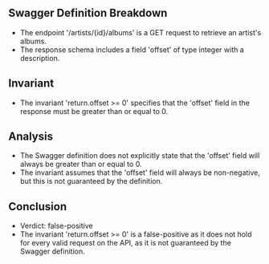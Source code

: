 ## Swagger Definition Breakdown
- The endpoint '/artists/{id}/albums' is a GET request to retrieve an artist's albums.
- The response schema includes a field 'offset' of type integer with a description.

## Invariant
- The invariant 'return.offset >= 0' specifies that the 'offset' field in the response must be greater than or equal to 0.

## Analysis
- The Swagger definition does not explicitly state that the 'offset' field will always be greater than or equal to 0.
- The invariant assumes that the 'offset' field will always be non-negative, but this is not guaranteed by the definition.

## Conclusion
- Verdict: false-positive
- The invariant 'return.offset >= 0' is a false-positive as it does not hold for every valid request on the API, as it is not guaranteed by the Swagger definition.
